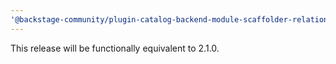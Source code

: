 ```yaml
---
'@backstage-community/plugin-catalog-backend-module-scaffolder-relation-processor': patch
---
```


This release will be functionally equivalent to 2.1.0.
